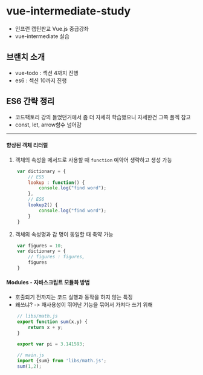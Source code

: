 # vue-intermediate-study
- 인프런 캡틴판교 Vue.js 중급강좌
- vue-intermediate 실습

## 브랜치 소개
- vue-todo : 섹션 4까지 진행
- es6 : 섹션 10까지 진행

## ES6 간략 정리
- 코드팩토리 강의 들었던거에서 좀 더 자세히 학습했으니 자세한건 그쪽 플젝 참고
- const, let, arrow함수 넘어감

---

#### 향상된 객체 리터럴
1) 객체의 속성을 메서드로 사용할 때 ```function``` 예약어 생략하고 생성 가능
```javascript
    var dictionary = {
        // ES5
        lookup : function() {
            console.log("find word");
        },
        // ES6
        lookup2() {
            console.log("find word");
        }
    }
```

2) 객체의 속성명과 갑 명이 동일할 때 축약 가능
```javascript
    var figures = 10;
    var dictionary = {
        // figures : figures,
        figures
    }
```

#### Modules - 자바스크립트 모듈화 방법
- 호출되기 전까지는 코드 실행과 동작을 하지 않는 특징
- 왜쓰냐? -> 재사용성이 뛰어난 기능을 묶어서 가져다 쓰기 위해
```javascript
    // libs/math.js
    export function sum(x,y) {
        return x + y;
    }
    
    export var pi = 3.141593;

    // main.js
    import {sum} from 'libs/math.js';
    sum(1,2);
```